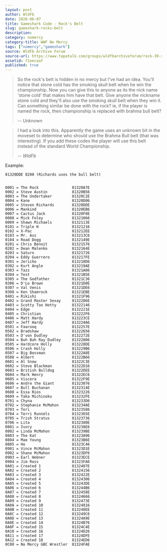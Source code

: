 ```yaml
---
layout: post
author: WldFb
date: 2020-06-07
title: Gameshark Code - Rock's Belt
slug: gameshark-rocks-belt
description:
category: nomercy
category-title: WWF No Mercy
tags: ["nomercy","gameshark"]
source: WldFb Archive Forum
source-url: https://www.tapatalk.com/groups/wldfbarchiveforum/rock-39-s-belt-t608.html
assetid: f1eecaaf
published: true
---
```


> So the rock's belt is hidden in no mercy but I've had an idea. You'll notice that stone cold has the smoking skull belt when he win the championship. Now you can give this to anyone as its the nick name 'stone cold' that makes him have that belt. Give anyone the nickname stone cold and they'll also use the smoking skull belt when they win it. Can something similar be done with the rock? ie, if the player is named the rock, then championship is replaced with brahma bull belt?
>
> -- <cite>Unknown</cite>

> I had a look into this. Apparently the game uses an unknown bit in the moveset to determine who should use the Brahma Bull belt (that was interesting). If you add these codes the player will use this belt instead of the standard World Championship.
>
> -- <cite>WldFb</cite>

Example:

    81320DDE 8200 (Richards uses the bull belt)


    0001 = The Rock               81320A7E
    0002 = Steve Austin           81320B56
    0003 = The Undertaker         81320C2E
    0004 = Kane                   81320D06
    0005 = Steven Richards        81320DDE
    0006 = Mankind                81320EB6
    0007 = Cactus Jack            81320F8E
    0008 = Mick Foley             81321066
    0009 = Shawn Michaels         8132113E
    0101 = Triple H               81321216
    0102 = X-Pac                  813212EE
    0103 = Mr. Ass                813213C6
    0104 = Road Dogg              8132149E
    0201 = Chris Benoit           81321576
    0202 = Dean Malenko           8132164E
    0203 = Saturn                 81321726
    0204 = Eddy Guerrero          813217FE
    0301 = Jericho                813218D6
    0302 = Kurt Angle             813219AE
    0303 = Tazz                   81321A86
    0304 = Test                   81321B5E
    0305 = The Godfather          81321C36
    0306 = D'Lo Brown             81321D0E
    0307 = Val Venis              81321DE6
    0308 = Ken Shamrock           81321EBE
    0401 = Rikishi                81321F96
    0402 = Grand Master Sexay     8132206E
    0403 = Scotty Too Hotty       81322146
    0404 = Edge                   8132221E
    0405 = Christian              813222F6
    0406 = Matt Hardy             813223CE
    0407 = Jeff Hardy             813224A6
    0501 = Faarooq                8132257E
    0502 = Bradshaw               81322656
    0503 = D'von Dudley           8132272E
    0504 = Buh Buh Ray Dudley     81322806
    0505 = Hardcore Holly         813228DE
    0506 = Crash Holly            813229B6
    0507 = Big Bossman            81322A8E
    0508 = Albert                 81322B66
    0601 = Al Snow                81322C3E
    0602 = Steve Blackman         81322D16
    0603 = British Bulldog        81322DEE
    0604 = Mark Henry             81322EC6
    0605 = Viscera                81322F9E
    0606 = Andre the Giant        81323076
    0607 = Bull Buchanan          8132314E
    0608 = Essa Rios              81323226
    0609 = Taka Michinoku         813232FE
    0701 = Chyna                  813233D6
    0702 = Stephanie McMahon      813234AE
    0703 = Tori                   81323586
    0704 = Terri Runnels          8132365E
    0705 = Trish Stratus          81323736
    0706 = Lita                   8132380E
    0801 = Ivory                  813238E6
    0802 = Linda McMahon          813239BE
    0803 = The Kat                81323A96
    0804 = Mae Young              81323B6E
    0805 = Ho                     81323C46
    0901 = Vince McMahon          81323D1E
    0902 = Shane McMahon          81323DF6
    0903 = Earl Hebner            81323ECE
    0904 = Jim Ross               81323FA6
    0A01 = Created 1              8132407E
    0A02 = Created 2              81324156
    0A03 = Created 3              8132422E
    0A04 = Created 4              81324306
    0A05 = Created 5              813243DE
    0A06 = Created 6              813244B6
    0A07 = Created 7              8132458E
    0A08 = Created 8              81324666
    0A09 = Created 9              8132473E
    0A0A = Created 10             81324816
    0A0B = Created 11             813248EE
    0A0C = Created 12             813249C6
    0A0D = Created 13             81324A9E
    0A0E = Created 14             81324B76
    0A0F = Created 15             81324C4E
    0A10 = Created 16             81324D26
    0A11 = Created 17             81324DFE
    0A12 = Created 18             81324ED6
    0C00 = No Mercy GBC Wrestler  81324FAE
